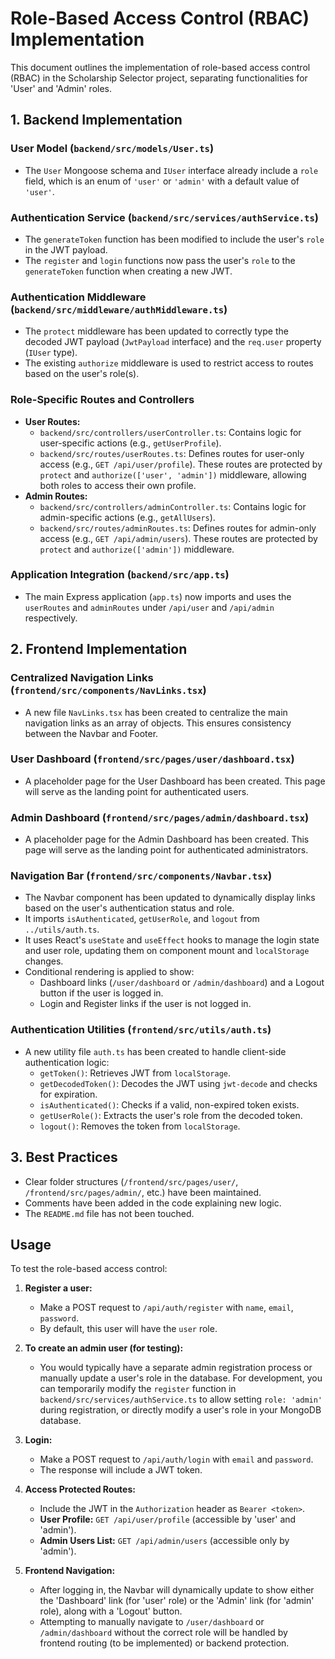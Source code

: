 # Role-Based Access Control (RBAC) Implementation

This document outlines the implementation of role-based access control (RBAC) in the Scholarship Selector project, separating functionalities for 'User' and 'Admin' roles.

## 1. Backend Implementation

### User Model (`backend/src/models/User.ts`)
- The `User` Mongoose schema and `IUser` interface already include a `role` field, which is an enum of `'user'` or `'admin'` with a default value of `'user'`.

### Authentication Service (`backend/src/services/authService.ts`)
- The `generateToken` function has been modified to include the user's `role` in the JWT payload.
- The `register` and `login` functions now pass the user's `role` to the `generateToken` function when creating a new JWT.

### Authentication Middleware (`backend/src/middleware/authMiddleware.ts`)
- The `protect` middleware has been updated to correctly type the decoded JWT payload (`JwtPayload` interface) and the `req.user` property (`IUser` type).
- The existing `authorize` middleware is used to restrict access to routes based on the user's role(s).

### Role-Specific Routes and Controllers
- **User Routes:**
  - `backend/src/controllers/userController.ts`: Contains logic for user-specific actions (e.g., `getUserProfile`).
  - `backend/src/routes/userRoutes.ts`: Defines routes for user-only access (e.g., `GET /api/user/profile`). These routes are protected by `protect` and `authorize(['user', 'admin'])` middleware, allowing both roles to access their own profile.
- **Admin Routes:**
  - `backend/src/controllers/adminController.ts`: Contains logic for admin-specific actions (e.g., `getAllUsers`).
  - `backend/src/routes/adminRoutes.ts`: Defines routes for admin-only access (e.g., `GET /api/admin/users`). These routes are protected by `protect` and `authorize(['admin'])` middleware.

### Application Integration (`backend/src/app.ts`)
- The main Express application (`app.ts`) now imports and uses the `userRoutes` and `adminRoutes` under `/api/user` and `/api/admin` respectively.

## 2. Frontend Implementation

### Centralized Navigation Links (`frontend/src/components/NavLinks.tsx`)
- A new file `NavLinks.tsx` has been created to centralize the main navigation links as an array of objects. This ensures consistency between the Navbar and Footer.

### User Dashboard (`frontend/src/pages/user/dashboard.tsx`)
- A placeholder page for the User Dashboard has been created. This page will serve as the landing point for authenticated users.

### Admin Dashboard (`frontend/src/pages/admin/dashboard.tsx`)
- A placeholder page for the Admin Dashboard has been created. This page will serve as the landing point for authenticated administrators.

### Navigation Bar (`frontend/src/components/Navbar.tsx`)
- The Navbar component has been updated to dynamically display links based on the user's authentication status and role.
- It imports `isAuthenticated`, `getUserRole`, and `logout` from `../utils/auth.ts`.
- It uses React's `useState` and `useEffect` hooks to manage the login state and user role, updating them on component mount and `localStorage` changes.
- Conditional rendering is applied to show:
  - Dashboard links (`/user/dashboard` or `/admin/dashboard`) and a Logout button if the user is logged in.
  - Login and Register links if the user is not logged in.

### Authentication Utilities (`frontend/src/utils/auth.ts`)
- A new utility file `auth.ts` has been created to handle client-side authentication logic:
  - `getToken()`: Retrieves JWT from `localStorage`.
  - `getDecodedToken()`: Decodes the JWT using `jwt-decode` and checks for expiration.
  - `isAuthenticated()`: Checks if a valid, non-expired token exists.
  - `getUserRole()`: Extracts the user's role from the decoded token.
  - `logout()`: Removes the token from `localStorage`.

## 3. Best Practices
- Clear folder structures (`/frontend/src/pages/user/`, `/frontend/src/pages/admin/`, etc.) have been maintained.
- Comments have been added in the code explaining new logic.
- The `README.md` file has not been touched.

## Usage

To test the role-based access control:

1.  **Register a user:**
    - Make a POST request to `/api/auth/register` with `name`, `email`, `password`.
    - By default, this user will have the `user` role.

2.  **To create an admin user (for testing):**
    - You would typically have a separate admin registration process or manually update a user's role in the database. For development, you can temporarily modify the `register` function in `backend/src/services/authService.ts` to allow setting `role: 'admin'` during registration, or directly modify a user's role in your MongoDB database.

3.  **Login:**
    - Make a POST request to `/api/auth/login` with `email` and `password`.
    - The response will include a JWT token.

4.  **Access Protected Routes:**
    - Include the JWT in the `Authorization` header as `Bearer <token>`.
    - **User Profile:** `GET /api/user/profile` (accessible by 'user' and 'admin').
    - **Admin Users List:** `GET /api/admin/users` (accessible only by 'admin').

5.  **Frontend Navigation:**
    - After logging in, the Navbar will dynamically update to show either the 'Dashboard' link (for 'user' role) or the 'Admin' link (for 'admin' role), along with a 'Logout' button.
    - Attempting to manually navigate to `/user/dashboard` or `/admin/dashboard` without the correct role will be handled by frontend routing (to be implemented) or backend protection.
